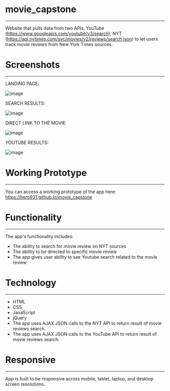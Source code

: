 # movie_capstone
---
Website that pulls data from two APIs, YouTube (https://www.googleapis.com/youtube/v3/search), NYT (https://api.nytimes.com/svc/movies/v2/reviews/search.json) to let users track movie reviews from New York Times sources.

# Screenshots
---

LANDING PAGE:

![image](https://user-images.githubusercontent.com/31460531/35476519-535ee380-037f-11e8-851f-ab75e745f2aa.png)


SEARCH RESULTS:

![image](https://user-images.githubusercontent.com/31460531/35476546-c79a4b22-037f-11e8-9a17-6bfc98e711f7.png)


DIRECT LINK TO THE MOVIE:

![image](https://user-images.githubusercontent.com/31460531/35476552-df58edfe-037f-11e8-915e-ea88ed8a15b8.png)


YOUTUBE RESULTS:

![image](https://user-images.githubusercontent.com/31460531/35476555-f6fcdd30-037f-11e8-9dc6-ef5ce1e68cdd.png)


# Working Prototype
---

You can access a working prototype of the app here: https://hero931.github.io/movie_capstone

# Functionality
---

The app's functionality includes:
* The ability to search for movie review on NYT sources
* The ability to be directed to specific movie review
* The app gives user ability to see Youtube search related to the movie review
 
# Technology
---

* HTML
* CSS
* JavaScript
* jQuery
* The app uses AJAX JSON calls to the NYT API to return result of movie reviews search.
* The app uses AJAX JSON calls to the YouTube API to return result of movie reviews search.
  
 # Responsive
 ---
 
 App is built to be responsive across mobile, tablet, laptop, and desktop screen resolutions.
 
 
